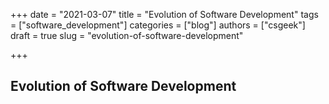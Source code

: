 +++ 
date = "2021-03-07"
title = "Evolution of Software Development"
tags = ["software_development"]
categories = ["blog"]
authors = ["csgeek"]
draft = true
slug = "evolution-of-software-development" 

+++
## Evolution of Software Development

